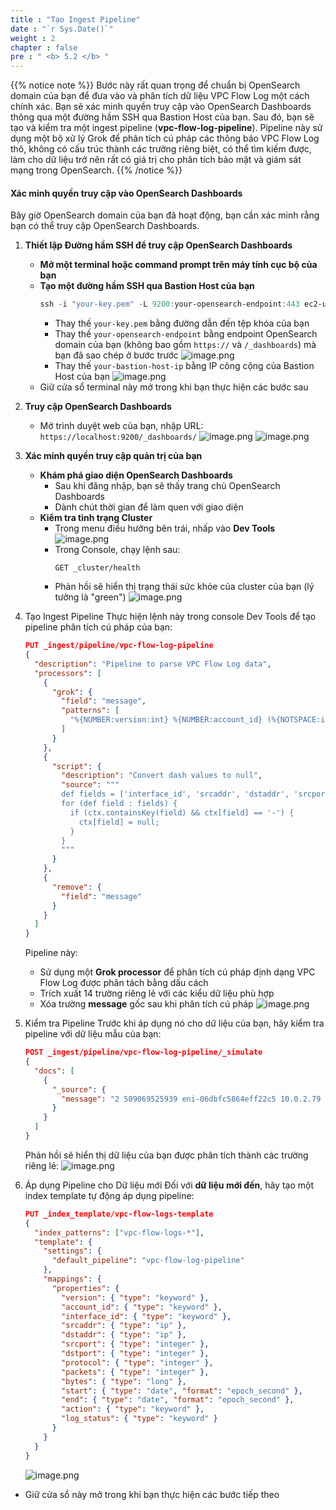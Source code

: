 ```yaml
---
title : "Tạo Ingest Pipeline"
date : "`r Sys.Date()`"
weight : 2
chapter : false
pre : " <b> 5.2 </b> "
---
```


{{% notice note %}}
Bước này rất quan trọng để chuẩn bị OpenSearch domain của bạn để đưa vào và phân tích dữ liệu VPC Flow Log một cách chính xác. Bạn sẽ xác minh quyền truy cập vào OpenSearch Dashboards thông qua một đường hầm SSH qua Bastion Host của bạn. Sau đó, bạn sẽ tạo và kiểm tra một ingest pipeline (**vpc-flow-log-pipeline**). Pipeline này sử dụng một bộ xử lý Grok để phân tích cú pháp các thông báo VPC Flow Log thô, không có cấu trúc thành các trường riêng biệt, có thể tìm kiếm được, làm cho dữ liệu trở nên rất có giá trị cho phân tích bảo mật và giám sát mạng trong OpenSearch.
{{% /notice %}}

#### Xác minh quyền truy cập vào OpenSearch Dashboards
Bây giờ OpenSearch domain của bạn đã hoạt động, bạn cần xác minh rằng bạn có thể truy cập OpenSearch Dashboards.
1. **Thiết lập Đường hầm SSH để truy cập OpenSearch Dashboards**
    - **Mở một terminal hoặc command prompt trên máy tính cục bộ của bạn**
    - **Tạo một đường hầm SSH qua Bastion Host của bạn**
        ```powershell
        ssh -i "your-key.pem" -L 9200:your-opensearch-endpoint:443 ec2-user@your-bastion-host-ip
        ```
        - Thay thế `your-key.pem` bằng đường dẫn đến tệp khóa của bạn
        - Thay thế `your-opensearch-endpoint` bằng endpoint OpenSearch domain của bạn (không bao gồm `https://` và `/_dashboards`) mà bạn đã sao chép ở bước trước
        ![image.png](../../images/5/5.2/image.png)
        - Thay thế `your-bastion-host-ip` bằng IP công cộng của Bastion Host của bạn
        ![image.png](../../images/5/5.2/image%201.png)
    - Giữ cửa sổ terminal này mở trong khi bạn thực hiện các bước sau

2. **Truy cập OpenSearch Dashboards**
    - Mở trình duyệt web của bạn, nhập URL: `https://localhost:9200/_dashboards/`
    ![image.png](../../images/5/5.2/image%202.png)
    ![image.png](../../images/5/5.2/image%203.png)
3. **Xác minh quyền truy cập quản trị của bạn**
    - **Khám phá giao diện OpenSearch Dashboards**
        - Sau khi đăng nhập, bạn sẽ thấy trang chủ OpenSearch Dashboards
        - Dành chút thời gian để làm quen với giao diện
    - **Kiểm tra tình trạng Cluster**
        - Trong menu điều hướng bên trái, nhấp vào **Dev Tools**
        ![image.png](../../images/5/5.2/image%204.png)
        - Trong Console, chạy lệnh sau:
            ```
            GET _cluster/health
            ```
        - Phản hồi sẽ hiển thị trạng thái sức khỏe của cluster của bạn (lý tưởng là "green")
        ![image.png](../../images/5/5.2/image%205.png)
4. Tạo Ingest Pipeline
    Thực hiện lệnh này trong console Dev Tools để tạo pipeline phân tích cú pháp của bạn:
    ```json
    PUT _ingest/pipeline/vpc-flow-log-pipeline
    {
      "description": "Pipeline to parse VPC Flow Log data",
      "processors": [
        {
          "grok": {
            "field": "message",
            "patterns": [
              "%{NUMBER:version:int} %{NUMBER:account_id} (%{NOTSPACE:interface_id}|-) (%{IP:srcaddr}|-) (%{IP:dstaddr}|-) (%{NUMBER:srcport:int}|-) (%{NUMBER:dstport:int}|-) (%{NUMBER:protocol:int}|-) (%{NUMBER:packets:int}|-) (%{NUMBER:bytes:long}|-) (%{NUMBER:start:long}|-) (%{NUMBER:end:long}|-) (%{WORD:action}|-) (%{WORD:log_status}|-)"
            ]
          }
        },
        {
          "script": {
            "description": "Convert dash values to null",
            "source": """
            def fields = ['interface_id', 'srcaddr', 'dstaddr', 'srcport', 'dstport', 'protocol', 'packets', 'bytes', 'start', 'end', 'action', 'log_status'];
            for (def field : fields) {
              if (ctx.containsKey(field) && ctx[field] == '-') {
                ctx[field] = null;
              }
            }
            """
          }
        },
        {
          "remove": {
            "field": "message"
          }
        }
      ]
    }
    ```
    Pipeline này:
    - Sử dụng một **Grok processor** để phân tích cú pháp định dạng VPC Flow Log được phân tách bằng dấu cách
    - Trích xuất 14 trường riêng lẻ với các kiểu dữ liệu phù hợp
    - Xóa trường **message** gốc sau khi phân tích cú pháp
    ![image.png](../../images/5/5.2/image%206.png)
5. Kiểm tra Pipeline
    Trước khi áp dụng nó cho dữ liệu của bạn, hãy kiểm tra pipeline với dữ liệu mẫu của bạn:
    ```json
    POST _ingest/pipeline/vpc-flow-log-pipeline/_simulate
    {
      "docs": [
        {
          "_source": {
            "message": "2 509069525939 eni-06dbfc5864eff22c5 10.0.2.79 10.0.2.216 443 56618 6 4 4734 1753442090 1753442117 ACCEPT OK"
          }
        }
      ]
    }
    ```
    Phản hồi sẽ hiển thị dữ liệu của bạn được phân tích thành các trường riêng lẻ:
    ![image.png](../../images/5/5.2/image%207.png)
6. Áp dụng Pipeline cho Dữ liệu mới
    Đối với **dữ liệu mới đến**, hãy tạo một index template tự động áp dụng pipeline:
    ```json
    PUT _index_template/vpc-flow-logs-template
    {
      "index_patterns": ["vpc-flow-logs-*"],
      "template": {
        "settings": {
          "default_pipeline": "vpc-flow-log-pipeline"
        },
        "mappings": {
          "properties": {
            "version": { "type": "keyword" },
            "account_id": { "type": "keyword" },
            "interface_id": { "type": "keyword" },
            "srcaddr": { "type": "ip" },
            "dstaddr": { "type": "ip" },
            "srcport": { "type": "integer" },
            "dstport": { "type": "integer" },
            "protocol": { "type": "integer" },
            "packets": { "type": "integer" },
            "bytes": { "type": "long" },
            "start": { "type": "date", "format": "epoch_second" },
            "end": { "type": "date", "format": "epoch_second" },
            "action": { "type": "keyword" },
            "log_status": { "type": "keyword" }
          }
        }
      }
    }
    ```
    ![image.png](../../images/5/5.2/image%208.png)
- Giữ cửa sổ này mở trong khi bạn thực hiện các bước tiếp theo